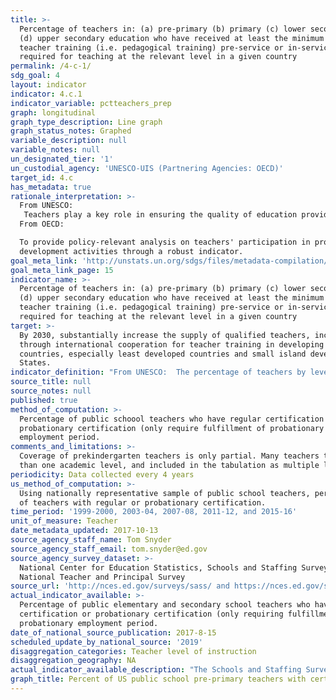 ```yaml
---
title: >-
  Percentage of teachers in: (a) pre-primary (b) primary (c) lower secondary and
  (d) upper secondary education who have received at least the minimum organized
  teacher training (i.e. pedagogical training) pre-service or in-service
  required for teaching at the relevant level in a given country
permalink: /4-c-1/
sdg_goal: 4
layout: indicator
indicator: 4.c.1
indicator_variable: pctteachers_prep
graph: longitudinal
graph_type_description: Line graph
graph_status_notes: Graphed
variable_description: null
variable_notes: null
un_designated_tier: '1'
un_custodial_agency: 'UNESCO-UIS (Partnering Agencies: OECD)'
target_id: 4.c
has_metadata: true
rationale_interpretation: >-
  From UNESCO: 
   Teachers play a key role in ensuring the quality of education provided. Ideally all teachers should receive adequate, appropriate and relevant pedagogical training to teach at the chosen level of education and be academically well-qualified in the subject(s) they are expected to teach. This indicator measures the share of the teaching work force which is pedagogically well-trained. 
  From OECD: 

  To provide policy-relevant analysis on teachers' participation in professional
  development activities through a robust indicator.
goal_meta_link: 'http://unstats.un.org/sdgs/files/metadata-compilation/Metadata-Goal-4.pdf'
goal_meta_link_page: 15
indicator_name: >-
  Percentage of teachers in: (a) pre-primary (b) primary (c) lower secondary and
  (d) upper secondary education who have received at least the minimum organized
  teacher training (i.e. pedagogical training) pre-service or in-service
  required for teaching at the relevant level in a given country
target: >-
  By 2030, substantially increase the supply of qualified teachers, including
  through international cooperation for teacher training in developing
  countries, especially least developed countries and small island developing
  States.
indicator_definition: "From UNESCO:  The percentage of teachers by level of education taught (pre-primary, primary, lower secondary and upper secondary) who have received at least the minimum organized pedagogical teacher training pre-service and in-service required for teaching at the relevant level in a given country. The indicator should be calculated separately for public and private institutions. From OECD: Teachers (ISCED 2 level) were asked to indicate whether they had participated in any of the following activities 12 months prior to the survey: \tCourses/workshops (on subject matter or methods and/or other education-related topics). \tEducation conferences or seminars (where teachers and/or researchers present their research results and discuss education problems). \tObservation visits to other schools. \tObservation visits to business premises, public organisations, or non-governmental organisations. \tIn-service training courses in business premises, public organisations or non-governmental organisations. \tQualification programmes (e.g. a degree programme). \tParticipation in a network of teachers formed specifically for the professional development of teachers. \tIndividual or collaborative research on a topic of professional interest. \tMentoring and/or peer observation and coaching as part of a formal school arrangement"
source_title: null
source_notes: null
published: true
method_of_computation: >-
  Percentage of public schoool teachers who have regular certification or
  probationary certification (only require fulfillment of probationary
  employment period.
comments_and_limitations: >-
  Coverage of prekindergarten teachers is only partial. Many teachers teach more
  than one academic level, and included in the tabulation as multiple levels.
periodicity: Data collected every 4 years
us_method_of_computation: >-
  Using nationally representative sample of public school teachers, percentage
  of teachers with regular or probationary certification.
time_period: '1999-2000, 2003-04, 2007-08, 2011-12, and 2015-16'
unit_of_measure: Teacher
date_metadata_updated: 2017-10-13
source_agency_staff_name: Tom Snyder
source_agency_staff_email: tom.snyder@ed.gov
source_agency_survey_dataset: >-
  National Center for Education Statistics, Schools and Staffing Survey;
  National Teacher and Principal Survey
source_url: 'http://nces.ed.gov/surveys/sass/ and https://nces.ed.gov/surveys/ntps/'
actual_indicator_available: >-
  Percentage of public elementary and secondary school teachers who have regular
  certification or probationary certification (only requiring fulfillment of a
  probationary employment period. 
date_of_national_source_publication: 2017-8-15
scheduled_update_by_national_source: '2019'
disaggregation_categories: Teacher level of instruction
disaggregation_geography: NA
actual_indicator_available_description: "The Schools and Staffing Survey (SASS) was conducted by NCES seven times between 1987 through 2011. SASS was an integrated study public and private school districts, schools, principals, and teachers designed to provide descriptive data on the context of elementary and secondary education. SASS covered a wide range of topics from teacher demand, teacher and principal characteristics, general conditions in schools, principals' and teachers' perceptions of school climate and problems in their schools, teacher compensation, district hiring and retention practices, to basic characteristics of the student population. After 2011–12, NCES redesigned SASS and named it the National Teacher and Principal Survey (NTPS) to reflect the redesigned study's focus on the teacher and principal labor market and on the state of K-12 school staff. NCES first conducted NTPS in 2015–16 and released data in 2017. Variable name                         Description of variable pctteachers_prep\t\t\t    Percent of public school teachers with certification, preprimary pctteachers_prim\t\t\t    Percent of public school teachers with certification, primary pctteachers_lowersec\t\t\tPercent of public school teachers with certification, lower secondary pctteachers_uppersec\t\t\tPercent of public school teachers with certification, upper secondary pctteachers_multiple levels\t\tPercent of public school teachers with certification, multiple levels"
graph_title: Percent of US public school pre-primary teachers with certification
---
```

